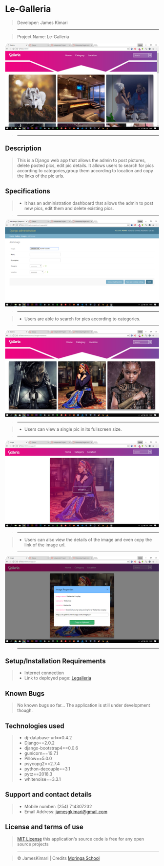 # Le-Galleria

> Developer: James Kimari

> --------------------------------------------------------------------------------

> Project Name: Le-Galleria

![Pitchez Web App](/static/imgs/home.png)

> --------------------------------------------------------------------------------

## Description

> This is a Django web app that allows the admin to post pictures, delete posted pics, edit pic details. It allows users to search for pics according to categories,group them according to location and copy the links of the pic urls.

## Specifications
> - It has an administration dashboard that allows the admin to post new pics, edit them and delete existing pics.

> --------------------------------------------------------------------------------

![Pitchez Web App](/static/imgs/admin.png)


> --------------------------------------------------------------------------------

> - Users are able to search for pics according to categories.

> --------------------------------------------------------------------------------


![Pitchez Web App](/static/imgs/search.png)

> --------------------------------------------------------------------------------


> - Users can view a single pic in its fullscreen size.

> --------------------------------------------------------------------------------


![Pitchez Web App](/static/imgs/single.png)

> --------------------------------------------------------------------------------

> - Users can also view the details of the image and even copy the link of the image url.

> --------------------------------------------------------------------------------


![Pitchez Web App](/static/imgs/details.png)

> --------------------------------------------------------------------------------

## Setup/Installation Requirements

> - Internet connection
> - Link to deployed page: [Legalleria](https://legalleria.herokuapp.com/)

## Known Bugs

> No known bugs so far... The application is still under development though.

## Technologies used
> - dj-database-url==0.4.2
> - Django==2.0.2
> - django-bootstrap4==0.0.6
> - gunicorn==19.7.1
> - Pillow==5.0.0
> - psycopg2==2.7.4
> - python-decouple==3.1
> - pytz==2018.3
> - whitenoise==3.3.1

## Support and contact details

> - Mobile number: (254) 714307232
> - Email Address: jamesgkimari@gmail.com

## License and terms of use

> [MIT License](license) this application's source code is free for any open source projects

> --------------------------------------------------------------------------------

> © JamesKimari | Credits [Moringa School](https://moringaschool.com/)

